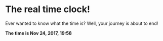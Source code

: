 # The real time clock!

Ever wanted to know what the time is? Well, your journey is about to end!

**The time is Nov 24, 2017, 19:58**